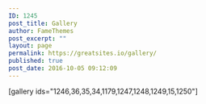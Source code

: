 ```yaml
---
ID: 1245
post_title: Gallery
author: FameThemes
post_excerpt: ""
layout: page
permalink: https://greatsites.io/gallery/
published: true
post_date: 2016-10-05 09:12:09
---
```

[gallery ids="1246,36,35,34,1179,1247,1248,1249,15,1250"]